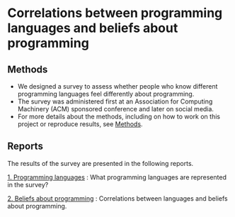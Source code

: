 # Correlations between programming languages and beliefs about programming

## Methods

- We designed a survey to assess whether people who know different
  programming languages feel differently about programming.
- The survey was administered first at an Association for Computing
  Machinery (ACM) sponsored conference and later on social media.
- For more details about the methods, including on how to work on this project
  or reproduce results, see [Methods](docs/methods.md).

## Reports

The results of the survey are presented in the following
reports.

[1. Programming languages](docs/languages.md)
:   What programming languages are represented in the survey?

[2. Beliefs about programming](docs/beliefs.md)
:   Correlations between languages and beliefs about programming.
